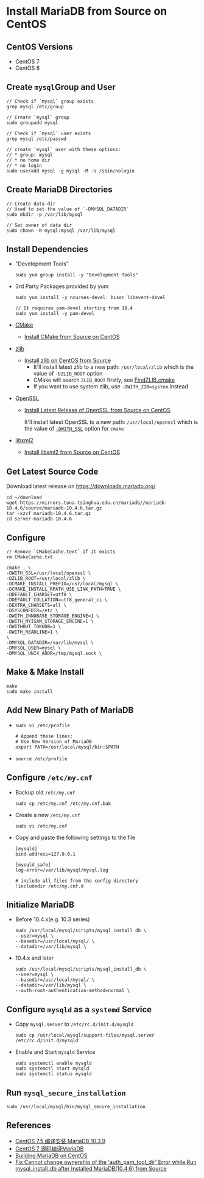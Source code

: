 # Install MariaDB from Source on CentOS

## CentOS Versions
* CentOS 7
* CentOS 8

## Create `mysql`Group and User
```
// Check if `mysql` group exists
grep mysql /etc/group

// Create `mysql` group
sudo groupadd mysql

// Check if `mysql` user exists
grep mysql /etc/passwd

// create `mysql` user with these options:
// * group: mysql
// * no home dir
// * no login
sudo useradd mysql -g mysql -M -s /sbin/nologin
```

## Create MariaDB Directories
```
// Create data dir
// Used to set the value of `-DMYSQL_DATADIR`
sudo mkdir -p /var/lib/mysql

// Set owner of data dir
sudo chown -R mysql:mysql /var/lib/mysql
```

## Install Dependencies
* "Development Tools"

      sudo yum group install -y "Development Tools"

* 3rd Party Packages provided by yum

      sudo yum install -y ncurses-devel  bison libevent-devel

      // It requires pam-devel starting from 10.4
      sudo yum install -y pam-devel

* [CMake](https://cmake.org)
  * [Install CMake from Source on CentOS](https://github.com/northbright/Notes/blob/master/cmake/install-cmake-from-source-on-centos.md)
* [zlib](https://www.zlib.net/)
   * [Install zlib on CentOS from Source](https://github.com/northbright/Notes/blob/master/zlib/install-zlib-on-centos-from-source.md) 
      * It'll install latest zlib to a new path: `/usr/local/zlib` which is the value of `-DZLIB_ROOT` option
      * CMake will search `ZLIB_ROOT` firstly, see [FindZLIB.cmake](https://github.com/Kitware/CMake/blob/v3.13.4/Modules/FindZLIB.cmake#L54)
      * If you want to use system zlib, use `-DWITH_ZIB=system` instead

* [OpenSSL](https://www.openssl.org/)
   * [Install Latest Release of OpenSSL from Source on CentOS](https://github.com/northbright/Notes/blob/master/openssl/install-latest-openssl-from-source-on-centos.md)
   
      It'll install latest OpenSSL to a new path: `/usr/local/openssl` which is the value of [`-DWITH_SSL`](https://github.com/MariaDB/server/blob/10.3/cmake/ssl.cmake#L23) option for `cmake`

* [libxml2](http://www.xmlsoft.org)
  * [Install libxml2 from Source on CentOS](https://github.com/northbright/Notes/blob/master/libxml2/install-libxml2-from-source-on-centos.md)

## Get Latest Source Code
Download latest release on <https://downloads.mariadb.org/>

    cd ~/download
    wget https://mirrors.tuna.tsinghua.edu.cn/mariadb//mariadb-10.4.6/source/mariadb-10.4.6.tar.gz
    tar -xzvf mariadb-10.4.6.tar.gz
    cd server-mariadb-10.4.6

## Configure

    // Remove `CMakeCache.text` if it exists
    rm CMakeCache.txt

    cmake . \
    -DWITH_SSL=/usr/local/openssl \
    -DZLIB_ROOT=/usr/local/zlib \
    -DCMAKE_INSTALL_PREFIX=/usr/local/mysql \
    -DCMAKE_INSTALL_RPATH_USE_LINK_PATH=TRUE \
    -DDEFAULT_CHARSET=utf8 \
    -DDEFAULT_COLLATION=utf8_general_ci \
    -DEXTRA_CHARSETS=all \
    -DSYSCONFDIR=/etc \
    -DWITH_INNOBASE_STORAGE_ENGINE=1 \
    -DWITH_MYISAM_STORAGE_ENGINE=1 \
    -DWITHOUT_TOKUDB=1 \
    -DWITH_READLINE=1 \
    \
    -DMYSQL_DATADIR=/var/lib/mysql \
    -DMYSQL_USER=mysql \
    -DMYSQL_UNIX_ADDR=/tmp/mysql.sock \

## Make & Make Install

    make
    sudo make install

## Add New Binary Path of MariaDB
* `sudo vi /etc/profile`

      # Append these lines:
      # Use New Version of MariaDB
      export PATH=/usr/local/mysql/bin:$PATH

* `source /etc/profile`

## Configure `/etc/my.cnf`

* Backup old `/etc/my.cnf`
  
      sudo cp /etc/my.cnf /etc/my.cnf.bak

* Create a new `/etc/my.cnf`
    
      sudo vi /etc/my.cnf

* Copy and paste the following settings to the file

      [mysqld]
      bind-address=127.0.0.1

      [mysqld_safe]
      log-error=/var/lib/mysql/mysql.log

      # include all files from the config directory
      !includedir /etc/my.cnf.d
        
## Initialize MariaDB
* Before 10.4.x(e.g. 10.3 series)

      sudo /usr/local/mysql/scripts/mysql_install_db \
      --user=mysql \
      --basedir=/usr/local/mysql/ \
      --datadir=/var/lib/mysql \

* 10.4.x and later

      sudo /usr/local/mysql/scripts/mysql_install_db \
      --user=mysql \
      --basedir=/usr/local/mysql/ \
      --datadir=/var/lib/mysql \
      --auth-root-authentication-method=normal \

## Configure `mysqld` as a `systemd` Service
* Copy `mysql.server` to `/etc/rc.d/init.d/mysqld`

      sudo cp /usr/local/mysql/support-files/mysql.server /etc/rc.d/init.d/mysqld

* Enable and Start `mysqld` Service

      sudo systemctl enable mysqld
      sudo systemctl start mysqld
      sudo systemctl status mysqld

## Run `mysql_secure_installation`

    sudo /usr/local/mysql/bin/mysql_secure_installation

## References
* [CentOS 7.5 编译安装 MariaDB 10.3.9](https://blog.csdn.net/qq_32828933/article/details/82720018)
* [CentOS 7 源码编译MariaDB](https://www.cnblogs.com/bigdevilking/p/9452686.html)
* [Building MariaDB on CentOS](https://mariadb.com/kb/en/library/source-building-mariadb-on-centos/)
* [Fix Cannot change ownership of the 'auth_pam_tool_dir' Error while Run mysql_install_db after Installed MariaDB(10.4.6) from Source](https://github.com/northbright/Notes/blob/master/mariadb/fix-cannot-change-ownership-of-the-auth_pam_tool_dir-error-while-run-mysql_install_db-after-installed-mariadb-10.4.6-from-source.md)
